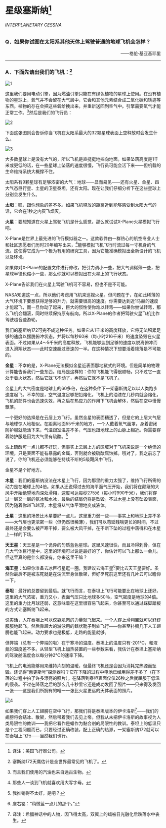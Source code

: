 # 星级塞斯纳[^1]
###### INTERPLANETARY CESSNA
### Q．如果你试图在太阳系其他天体上驾驶普通的地球飞机会怎样？
<p align="right">——格伦·基亚基耶里</p>

***
### A．下面先请出我们的飞机：[^2]
![1](./imgs/IC-1.png)

这里我们要用电动引擎，因为燃油引擎只能在有绿色植物的星球上使用。在没有植物的星球上，氧气并不会留在大气层中，它会和其他元素结合成二氧化碳和锈迹等东西。植物的存在会把这些氧给拽出来，并重新送回到空气中。引擎需要氧气才能正常工作。[^3]然后是我们的飞行员：

![2](./imgs/IC-2.png)

下面这张图则会告诉你当飞机在太阳系最大的32颗星球表面上空释放时会发生什么。

![3](./imgs/IC-3.png)

大多数星球上是没有大气的，所以飞机是直挺挺地摔向地面。如果坠落高度是1千米或更低的话，在一些星球上坠落的速度很慢，飞行员可能会活下来——但机载的生命维持系统大概撑不住。

太阳系有9颗星球有足够浓密的大气：地球——显而易见——还有火星、金星、四大气态巨行星、土星的卫星泰坦，还有太阳。现在让我们仔细分析下在这些星球上分别会发生什么。

**太阳**：嗯，跟你想象的差不多。如果飞机释放的距离近到能够感受到太阳大气的话，它会在1秒之内灰飞烟灭。

**火星**：要想知道在火星上驾驶飞机是什么感觉，那么就试试X-Plane火星模拟飞行吧。

X-Plane是世界上最先进的飞行模拟器之一。这款软件由一群热心的航空专业人士和社区志愿者们历时20年编写出来，[^4]能够模拟飞机飞行时流过每一寸机身的气流。这使得它成为一个极为有用的研究工具，因为它能准确模拟出全新设计的飞机以及环境。

如果你对X-Plane的配置文件进行修改，把引力调小一些，把大气调稀薄一些，把星球半径也缩小一些，那么你就可以模拟出在火星上的飞行状态。

X-Plane告诉我们在火星上驾驶飞机可不容易，但也不是不可能。

NASA知道这一点，所以他们考虑用飞机来巡视火星。但问题在于，在如此稀薄的大气环境下要想获得足够的升力，就需要很高的速度。你需要达到近1马赫的速度才能起飞，而一旦你动了起来，巨大的惯性使你难以转弯——如果你尝试转弯，那么飞机会翻滚，同时继续保持原有航向。所以X-Plane的作者把驾驶火星飞机比作驾驶超音速游轮。

我们的塞斯纳172可完不成这种任务。如果它从1千米的高度释放，它将无法积累足够的速度以摆脱俯冲状态，并将以每秒60米（每小时216千米）的速度坠毁在火星表面。不过如果从4～5千米的高度释放，飞机能够达到足够的速度以脱离俯冲而进入滑翔状态——此时空速超过音速的一半。在这种情况下想要活着降落是不可能的。

**金星**：不幸的是，X-Plane无法模拟金星近表面那地狱式的环境。但是简单的物理计算能告诉我们一些东西。结局是这样的：你的飞机能飞得很顺畅，只不过它一直处于着火状态，然后它就飞不动了，再然后它就不是飞机了。

金星上的大气密度是地球上的60多倍，在这种条件下一架塞斯纳足以以人类跑步速度起飞。不幸的是，空气温度足够把铅熔化，飞机上的油漆在几秒内就会熔化，飞机的部件也会迅速失效，再之后在热应力的作用下飞机会解体，然后在空中慢慢飘落。

一个更好的选择是在云层上方飞行。虽然金星的表面糟透了，但是它的上层大气层与地球惊人地相似。在距离地面55千米的地方，一个人戴着氧气面罩，身着密闭防护服就能活下来，气温跟室温差不多，气压也跟地球上的山脉上相近。你需要穿着防护服是因为大气里有硫酸。[^5]

沾上硫酸可一点儿都不好玩，但事实上云层上方的区域对于飞机来说是一个绝佳的环境，只是表面不能有暴露的金属，否则就会被硫酸腐蚀掉。哦对了，我之前忘了说了，你的飞机还必须能够在持续不断的5级飓风中飞行。

金星不是个好地方。

**木星**：我们的塞斯纳没法在木星上飞行，因为那里的重力太强了，维持飞行所需的动力是在地球上的4倍。如果从还说得过去的海平面气压开始，我们将在颠簸的大风中开始绝望地向深处滑翔，速度可达每秒275米（每小时990千米），我们将穿过一层又一层的氨冰和水冰，最后的结局仍将是坠毁。不过木星上没有坠毁表面，因为随着你越飞越深，木星将从气体平滑地变成液体。

**土星**：这里的场景比木星要好一点儿。这里重力弱一些——事实上和地球上差不多——大气层也更浓密一些（但仍然很稀薄），我们可以苟延残喘更长的时间，不过最终还是会要么被严寒干掉，要么被大风干掉，在不断下坠的过程中落得和在木星上一样的下场。

**天王星**：天王星是一个诡异的匀质蓝色星球。这里风速很快，而且冷得刺骨，但在几大气体巨行星中，这里的环境可以说是最好的了，你估计可以飞上那么一会儿。但这里真的是什么都没有，你来这里干嘛？

**海王星**：如果你准备去冰巨行星逛一圈，我建议去海王星[^6]要比去天王星要好。虽然你最后不是被冻死就是在湍流里身体散架，但好歹死前这里还有几片云可以瞻仰一下。

**泰坦**：最好的总要留到最后。就飞行而言，在泰坦上飞行可能要比在地球上还好。这里的大气浓密，重力又小，表面气压只比地球多50％，空气密度是地球的4倍。这里的重力比月球还弱，这意味着在这里很容易飞起来，你甚至可以通过踩脚踏板的方式让塞斯纳飞起来。

说实话，人在泰坦上可以仅靠肌肉的力量就飞起来。一个人穿上滑翔翼就可以舒舒服服地起飞，然后靠超大的游泳用的鳍状靴子到处飞行——你甚至扑腾几下人工翅膀也能飞起来。动力要求也是极低，走路的能量就够。

但弊端（总有一个弊端的啦）在于寒冷的温度。泰坦上的温度只有-201℃，和液氮的温度差不多。从轻型飞机上加热装置的一些参数来看，我估计在泰坦上塞斯纳的驾驶舱温度会以每分钟2℃的速率下降。

飞机上的电池能够用来维持片刻的温暖，但最终飞机还是会因为消耗完热源而坠毁。还记得“惠更斯号”探测器吗？它在下降的过程中电池已经用得差不多了（在下落的过程中拍了许多漂亮的照片），在降落到泰坦表面仅仅26秒之后就屈服于低温的侵袭。不过在降落之后的那么几十秒里它还是成功发回了照片——只来得及发回一张——这是我们所拥有的唯一一张比火星更远的天体表面的照片。
    
![4](./imgs/IC-4.png)

如果我们穿上人工翅膀在空中飞行，那我们将是泰坦版本的伊卡洛斯[^7]——我们的翅膀将会结冰、散架，然后带着我们去见上帝。但我从未把伊卡洛斯的故事视为人类局限性的教训——我把它看作是蜡作为黏合剂的局限性的教训。泰坦上的低温只是个工程问题而已，只要经过正确改装，配上正确的热源，一架塞斯纳172就可以在泰坦上飞行——当然我们也行。

[^1]:译注：美国飞行器公司。
[^2]:塞斯纳172天鹰估计是全世界最常见的飞机了。
[^3]:而且我们使用的汽油也来自远古生物。
[^4]:那些人一谈到飞机就喜欢用大写字母。
[^5]:我推销得不太好，是吧？
[^6]:座右铭：“稍微蓝一点儿的那个。”
[^7]:译注：希腊神话中的人物，因飞得太高，双翼上的蜡被日光融化后跌落水中丧生。